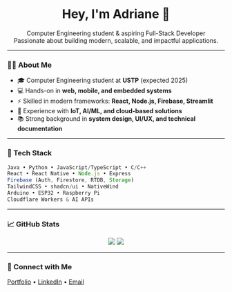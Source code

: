 <h1 align="center">Hey, I'm Adriane 👋</h1>
<p align="center">
  Computer Engineering student & aspiring Full-Stack Developer<br>
  Passionate about building modern, scalable, and impactful applications.
</p>

---

### 👨‍💻 About Me
- 🎓 Computer Engineering student at **USTP** (expected 2025)  
- 💻 Hands-on in **web, mobile, and embedded systems**  
- ⚡ Skilled in modern frameworks: **React, Node.js, Firebase, Streamlit**  
- 🔬 Experience with **IoT, AI/ML, and cloud-based solutions**  
- 📚 Strong background in **system design, UI/UX, and technical documentation**  

---

### 🔧 Tech Stack
```ts
Java • Python • JavaScript/TypeScript • C/C++
React • React Native • Node.js • Express
Firebase (Auth, Firestore, RTDB, Storage)
TailwindCSS • shadcn/ui • NativeWind
Arduino • ESP32 • Raspberry Pi
Cloudflare Workers & AI APIs
```

---

### 📈 GitHub Stats
<p align="center">
  <img src="https://github-readme-stats.vercel.app/api?username=MixnUP&show_icons=true&theme=github_dark" />
  <img src="https://github-readme-streak-stats.herokuapp.com/?user=MixnUP&theme=github-dark" />
</p>

---

### 🧭 Connect with Me
[Portfolio](https://nyxon.dev) • [LinkedIn](https://www.linkedin.com/in/adriane-loquinte-57087a264) • [Email](mailto:adriane.loquinte@gmail.com)

